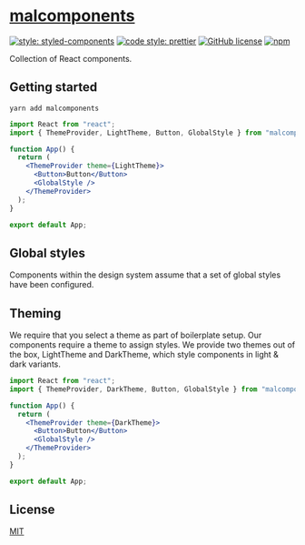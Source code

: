 # [malcomponents](https://malcomponents.surge.sh)

[![style: styled-components](https://img.shields.io/badge/style-%F0%9F%92%85%20styled--components-orange.svg?colorB=daa357&colorA=db748e)](https://github.com/styled-components/styled-components)
[![code style: prettier](https://img.shields.io/badge/code_style-prettier-ff69b4.svg)](https://github.com/prettier/prettier)
[![GitHub license](https://img.shields.io/badge/license-MIT-blue.svg)](https://github.com/malcodeman/malcomponents/blob/master/LICENSE)
[![npm](https://img.shields.io/npm/v/malcomponents)](https://www.npmjs.com/package/malcomponents)

Collection of React components.

## Getting started

```
yarn add malcomponents
```

```jsx
import React from "react";
import { ThemeProvider, LightTheme, Button, GlobalStyle } from "malcomponents";

function App() {
  return (
    <ThemeProvider theme={LightTheme}>
      <Button>Button</Button>
      <GlobalStyle />
    </ThemeProvider>
  );
}

export default App;
```

## Global styles

Components within the design system assume that a set of global styles have been configured.

## Theming

We require that you select a theme as part of boilerplate setup. Our components require a theme to assign styles.
We provide two themes out of the box, LightTheme and DarkTheme, which style components in light & dark variants.

```jsx
import React from "react";
import { ThemeProvider, DarkTheme, Button, GlobalStyle } from "malcomponents";

function App() {
  return (
    <ThemeProvider theme={DarkTheme}>
      <Button>Button</Button>
      <GlobalStyle />
    </ThemeProvider>
  );
}

export default App;
```

## License

[MIT](./LICENSE)
